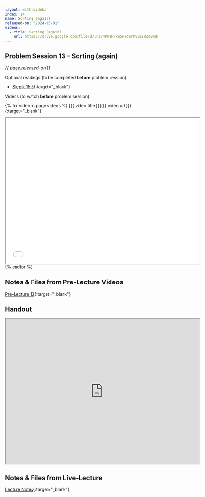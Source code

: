 ```yaml
---
layout: with-sidebar
index: 14
name: Sorting (again)
released-on: "2024-05-01"
videos:
  - title: Sorting (again)
    url: https://drive.google.com/file/d/1rI74PWSHrxoSRFoarkV0iYRZd8mdcKnH
---
```


## Problem Session 13 – Sorting (again)

_{{ page.released-on }}_

Optional readings (to be completed **before** problem session). 
- [Stepik 15.6](https://stepik.org/lesson/692961/step/1?unit=692572){:target="_blank"}

Videos (to watch **before** problem session):

{% for video in page.videos %}
[{{ video.title }}]({{ video.url }}){:target="_blank"}

<iframe src="{{ video.url }}/preview" width="640" height="480" allow="autoplay"></iframe>
{% endfor %}

## Notes & Files from Pre-Lecture Videos

[Pre-Lecture 13](https://github.com/ucsd-cse12-sp24/ucsd-cse12-sp24.github.io/tree/main/_pre-lectures/lecture-13){:target="_blank"}

## Handout

<iframe src="https://drive.google.com/file/d/1BN3LzE8k6ItR8kDLcz3AOVqGZNM7pH4W/preview" width="640" height="480" allow="autoplay"></iframe>

## Notes & Files from Live-Lecture

[Lecture Notes](https://github.com/ucsd-cse12-sp24/ucsd-cse12-sp24.github.io/tree/main/_lectures/lecture-13){:target="_blank"}
